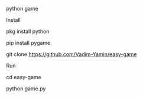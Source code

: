 python game

Install

pkg install python

pip install pygame

git clone https://github.com/Vadim-Yamin/easy-game

Run

cd easy-game

python game.py
